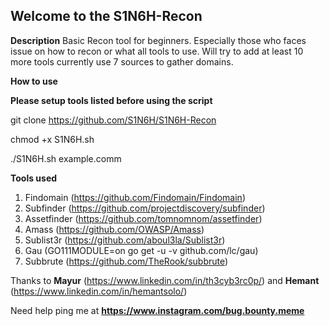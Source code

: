 <h2><b>Welcome to the S1N6H-Recon</h2></b>

<b>Description</b>
Basic Recon tool for beginners. Especially those who faces issue on how to recon or what all tools to use. Will try to add at least 10 more tools currently use 7 sources to gather domains. 

<b>How to use</b>

<b>Please setup tools listed before using the script</b>

git clone https://github.com/S1N6H/S1N6H-Recon

chmod +x S1N6H.sh

./S1N6H.sh example.comm


<b>Tools used</B>

1. Findomain (https://github.com/Findomain/Findomain)
2. Subfinder (https://github.com/projectdiscovery/subfinder)
3. Assetfinder (https://github.com/tomnomnom/assetfinder)
4. Amass (https://github.com/OWASP/Amass)
5. Sublist3r (https://github.com/aboul3la/Sublist3r)
6. Gau (GO111MODULE=on go get -u -v github.com/lc/gau)
7. Subbrute (https://github.com/TheRook/subbrute)

Thanks to <b>Mayur</b> (https://www.linkedin.com/in/th3cyb3rc0p/) and <b>Hemant</b> (https://www.linkedin.com/in/hemantsolo/)

Need help ping me at  <b> https://www.instagram.com/bug.bounty.meme  </b>
